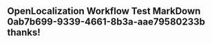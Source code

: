 <properties
ms.topic="hero-topic"
ms.test1="hero-topic"
ms.test2="test"/>

## OpenLocalization Workflow Test MarkDown 0ab7b699-9339-4661-8b3a-aae79580233b thanks!
